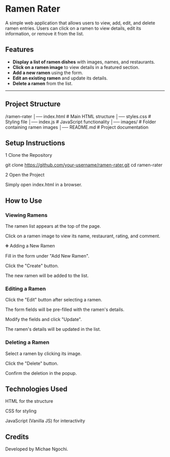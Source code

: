 # Ramen Rater

A simple web application that allows users to view, add, edit, and delete ramen entries. Users can click on a ramen to view details, edit its information, or remove it from the list.

##  Features
- **Display a list of ramen dishes** with images, names, and restaurants.
- **Click on a ramen image** to view details in a featured section.
- **Add a new ramen** using the form.
- **Edit an existing ramen** and update its details.
- **Delete a ramen** from the list.

---

##  Project Structure
/ramen-rater
│── index.html      # Main HTML structure
│── styles.css      # Styling file
│── index.js        # JavaScript functionality
│── images/         # Folder containing ramen images
│── README.md       # Project documentation

## Setup Instructions

1 Clone the Repository

git clone https://github.com/your-username/ramen-rater.git
cd ramen-rater

2 Open the Project

Simply open index.html in a browser.

## How to Use

### Viewing Ramens

The ramen list appears at the top of the page.

Click on a ramen image to view its name, restaurant, rating, and comment.

➕ Adding a New Ramen

Fill in the form under "Add New Ramen".

Click the "Create" button.

The new ramen will be added to the list.

### Editing a Ramen

Click the "Edit" button after selecting a ramen.

The form fields will be pre-filled with the ramen's details.

Modify the fields and click "Update".

The ramen's details will be updated in the list.

### Deleting a Ramen

Select a ramen by clicking its image.

Click the "Delete" button.

Confirm the deletion in the popup.

## Technologies Used

HTML for the structure

CSS for styling

JavaScript (Vanilla JS) for interactivity

## Credits

Developed by Michae Ngochi.